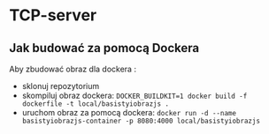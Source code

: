 # TCP-server
## Jak budować za pomocą Dockera
Aby zbudować obraz dla dockera :
- sklonuj repozytorium
- skompiluj obraz dockera: `DOCKER_BUILDKIT=1 docker build -f dockerfile -t local/basistyiobrazjs .`
- uruchom obraz za pomocą dockera: `docker run -d --name basistyiobrazjs-container -p 8080:4000 local/basistyiobrazjs`

